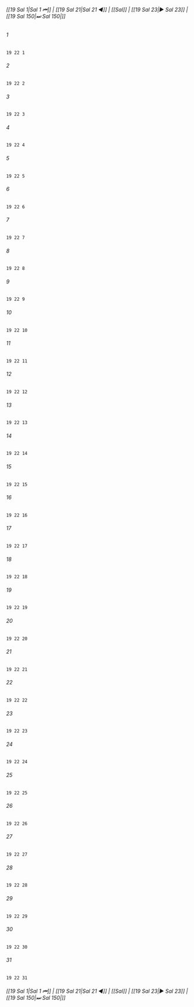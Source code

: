 
###### [[19 Sal 1|Sal 1 ⏮]] | [[19 Sal 21|Sal 21 ◀]] | [[Sal]] | [[19 Sal 23|▶ Sal 23]] | [[19 Sal 150|⏭ Sal 150|]]

###### 1
``` verse
19 22 1 
```
###### 2
``` verse
19 22 2 
```
###### 3
``` verse
19 22 3 
```
###### 4
``` verse
19 22 4 
```
###### 5
``` verse
19 22 5 
```
###### 6
``` verse
19 22 6 
```
###### 7
``` verse
19 22 7 
```
###### 8
``` verse
19 22 8 
```
###### 9
``` verse
19 22 9 
```
###### 10
``` verse
19 22 10 
```
###### 11
``` verse
19 22 11 
```
###### 12
``` verse
19 22 12 
```
###### 13
``` verse
19 22 13 
```
###### 14
``` verse
19 22 14 
```
###### 15
``` verse
19 22 15 
```
###### 16
``` verse
19 22 16 
```
###### 17
``` verse
19 22 17 
```
###### 18
``` verse
19 22 18 
```
###### 19
``` verse
19 22 19 
```
###### 20
``` verse
19 22 20 
```
###### 21
``` verse
19 22 21 
```
###### 22
``` verse
19 22 22 
```
###### 23
``` verse
19 22 23 
```
###### 24
``` verse
19 22 24 
```
###### 25
``` verse
19 22 25 
```
###### 26
``` verse
19 22 26 
```
###### 27
``` verse
19 22 27 
```
###### 28
``` verse
19 22 28 
```
###### 29
``` verse
19 22 29 
```
###### 30
``` verse
19 22 30 
```
###### 31
``` verse
19 22 31 
```

###### [[19 Sal 1|Sal 1 ⏮]] | [[19 Sal 21|Sal 21 ◀]] | [[Sal]] | [[19 Sal 23|▶ Sal 23]] | [[19 Sal 150|⏭ Sal 150|]]


